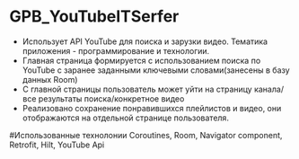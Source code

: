 # GPB_YouTubeITSerfer
* Использует API YouTube для поиска и зарузки видео. Тематика приложения - программирование и технологии. 
* Главная страница формируется с использованием поиска по YouTube с заранее заданными ключевыми словами(занесены в базу данных Room)
* С главной страницы пользователь может уйти на страницу канала/все результаты поиска/конкретное видео
* Реализовано сохранение понравившихся плейлистов и видео, они отображаются на отдельной страницe пользователя.

#Использованные технолонии
Coroutines, Room, Navigator component, Retrofit, Hilt, YouTube Api
